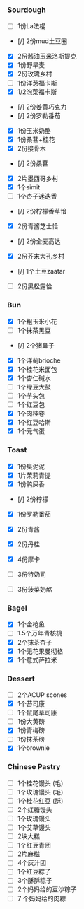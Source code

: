  ### Sourdough
- [ ] 1份La法棍
- [/] 2份mud土豆圈
- [x] 2份酱油玉米洛斯提克
- [x] 1份野旱麦
- [x] 2份玫瑰乡村
- [ ] 1份洋葱福卡斯
- [x] 1/2泡菜福卡斯
- [/] 2份姜黄巧克力
- [/] 2份罗勒番茄
- [x] 1份玉米奶酪
- [x] 1份桑葚+桂花
- [x] 2份接骨木
- [/] 2份桑葚
- [x] 2片墨西哥乡村
- [x] 1个simit
- [ ] 1个杏子迷迭香
- [/] 2份柠檬香草恰
- [x] 2份青酱芝士恰
- [/] 2份全麦高达
- [x] 2份芥末大孔乡村
- [/] 1个土豆zaatar
- [ ] 2份黑松露恰

### Bun
- [x] 1个粗玉米小花
- [ ] 1个抹茶黑豆
- [/] 2个猪鼻子
- [x] 1个洋蓟brioche
- [x] 1个桂花米面包
- [x] 1个杏仁碱水
- [ ] 1个绿豆大鼓
- [ ] 1个芋头包
- [ ] 1个红豆包
- [x] 1个肉桂卷
- [x] 1个红豆哈斯
- [x] 1个元气蛋

### Toast
- [x] 1份臭泥泥
- [x] 1片茉莉青提
- [x] 1份鸭屎香
- [/] 2份柠檬
- [x] 1份罗勒番茄
- [x] 2份青酱
- [x] 2份丹桂
- [x] 4份摩卡
- [ ] 3份特奶司
- [ ] 3份菠菜奶酪


### Bagel
- [x] 1个金枪鱼
- [ ] 1.5个万年青核桃
- [x] 2个抹茶杏子
- [x] 1个无花果曼彻格
- [x] 1个意式萨拉米

### Dessert
- [ ] 2个ACUP scones
- [x] 1个苔司康
- [ ] 1个鼠尾草司康
- [ ] 1份大黄磅
- [x] 1份青梅磅
- [ ] 1份抹茶磅
- [x] 1个brownie

### Chinese Pastry
- [ ] 1个桂花馒头  (毛)
- [ ] 1个玫瑰馒头 (毛)
- [ ] 1个桂花红豆 (酥)
- [ ] 2个红糖馒头
- [ ] 1个玫瑰馒头
- [ ] 1个艾草馒头
- [ ] 2块大糕
- [ ] 1个红豆青团
- [ ] 2片麻糍
- [ ] 4个灰汁团
- [ ] 1个红豆粽子
- [ ] 3个酥酥粽子
- [ ] 2个妈妈给的豆沙粽子
- [ ] 7 个妈妈给的肉粽
